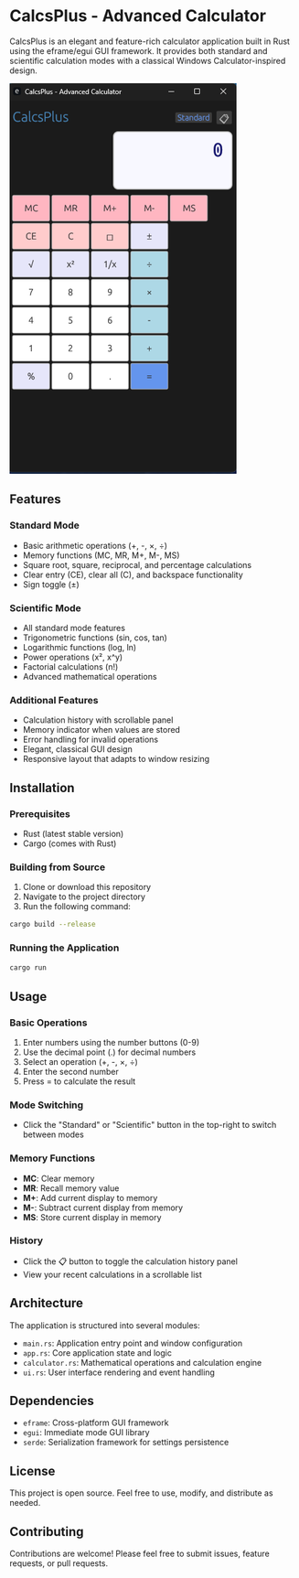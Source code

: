 # CalcsPlus - Advanced Calculator

CalcsPlus is an elegant and feature-rich calculator application built in Rust using the eframe/egui GUI framework. It provides both standard and scientific calculation modes with a classical Windows Calculator-inspired design.

![logo](calcplus.png)

## Features

### Standard Mode
- Basic arithmetic operations (+, -, ×, ÷)
- Memory functions (MC, MR, M+, M-, MS)
- Square root, square, reciprocal, and percentage calculations
- Clear entry (CE), clear all (C), and backspace functionality
- Sign toggle (±)

### Scientific Mode
- All standard mode features
- Trigonometric functions (sin, cos, tan)
- Logarithmic functions (log, ln)
- Power operations (x², x^y)
- Factorial calculations (n!)
- Advanced mathematical operations

### Additional Features
- Calculation history with scrollable panel
- Memory indicator when values are stored
- Error handling for invalid operations
- Elegant, classical GUI design
- Responsive layout that adapts to window resizing

## Installation

### Prerequisites
- Rust (latest stable version)
- Cargo (comes with Rust)

### Building from Source
1. Clone or download this repository
2. Navigate to the project directory
3. Run the following command:

```bash
cargo build --release
```

### Running the Application
```bash
cargo run
```

## Usage

### Basic Operations
1. Enter numbers using the number buttons (0-9)
2. Use the decimal point (.) for decimal numbers
3. Select an operation (+, -, ×, ÷)
4. Enter the second number
5. Press = to calculate the result

### Mode Switching
- Click the "Standard" or "Scientific" button in the top-right to switch between modes

### Memory Functions
- **MC**: Clear memory
- **MR**: Recall memory value
- **M+**: Add current display to memory
- **M-**: Subtract current display from memory
- **MS**: Store current display in memory

### History
- Click the 📋 button to toggle the calculation history panel
- View your recent calculations in a scrollable list

## Architecture

The application is structured into several modules:

- `main.rs`: Application entry point and window configuration
- `app.rs`: Core application state and logic
- `calculator.rs`: Mathematical operations and calculation engine
- `ui.rs`: User interface rendering and event handling

## Dependencies

- `eframe`: Cross-platform GUI framework
- `egui`: Immediate mode GUI library
- `serde`: Serialization framework for settings persistence

## License

This project is open source. Feel free to use, modify, and distribute as needed.

## Contributing

Contributions are welcome! Please feel free to submit issues, feature requests, or pull requests.

